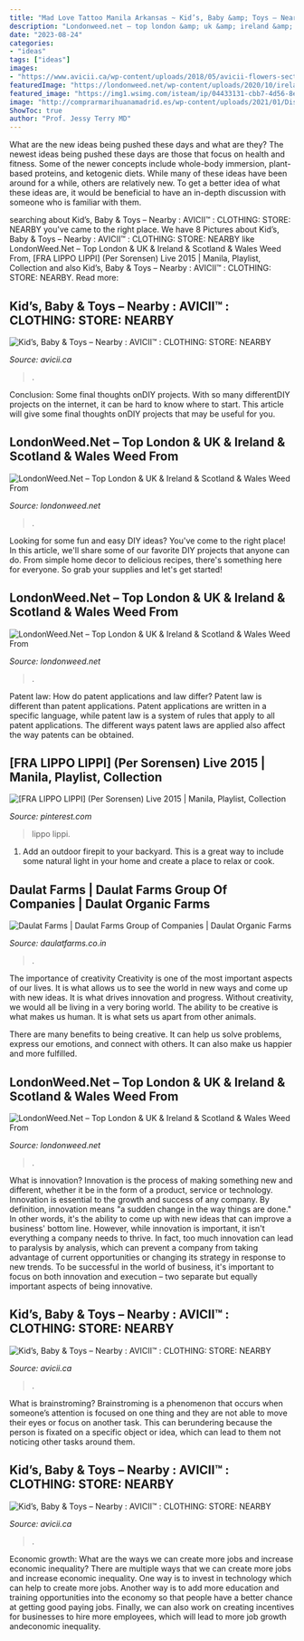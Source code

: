 ```yaml
---
title: "Mad Love Tattoo Manila Arkansas ~ Kid’s, Baby &amp; Toys – Nearby : Avicii™ : Clothing: Store: Nearby"
description: "Londonweed.net – top london &amp; uk &amp; ireland &amp; scotland &amp; wales weed from"
date: "2023-08-24"
categories:
- "ideas"
tags: ["ideas"]
images:
- "https://www.avicii.ca/wp-content/uploads/2018/05/avicii-flowers-section-2.jpg"
featuredImage: "https://londonweed.net/wp-content/uploads/2020/10/irelandcannabis.jpg"
featured_image: "https://img1.wsimg.com/isteam/ip/04433131-cbb7-4d56-8eab-043900564722/20200712_033734.jpg/:/cr=t:0%25,l:0%25,w:100%25,h:100%25/rs=w:1023,cg:true/rs=h:100"
image: "http://comprarmarihuanamadrid.es/wp-content/uploads/2021/01/Diseno-sin-titulo-77-1.jpg"
ShowToc: true
author: "Prof. Jessy Terry MD"
---
```



What are the new ideas being pushed these days and what are they?
The newest ideas being pushed these days are those that focus on health and fitness. Some of the newer concepts include whole-body immersion, plant-based proteins, and ketogenic diets. While many of these ideas have been around for a while, others are relatively new. To get a better idea of what these ideas are, it would be beneficial to have an in-depth discussion with someone who is familiar with them.

	

		
searching about Kid’s, Baby &amp; Toys – Nearby : AVICII™ : CLOTHING: STORE: NEARBY you've came to the right place. We have 8 Pictures about Kid’s, Baby &amp; Toys – Nearby : AVICII™ : CLOTHING: STORE: NEARBY like LondonWeed.Net – Top London &amp; UK &amp; Ireland &amp; Scotland &amp; Wales Weed From, [FRA LIPPO LIPPI] (Per Sorensen) Live 2015 | Manila, Playlist, Collection and also Kid’s, Baby &amp; Toys – Nearby : AVICII™ : CLOTHING: STORE: NEARBY. Read more:
		
    
## Kid’s, Baby &amp; Toys – Nearby : AVICII™ : CLOTHING: STORE: NEARBY

<img loading=lazy src="https://www.avicii.ca/wp-content/uploads/2018/05/01-500x500.png" onerror="this.onerror=null;this.src='https://tse3.mm.bing.net/th?id=OIP.uQvWY9NayfgGY4F2oTF21QAAAA&amp;pid=15.1';" alt="Kid’s, Baby &amp; Toys – Nearby : AVICII™ : CLOTHING: STORE: NEARBY">

_Source: avicii.ca_

>. 

	

Conclusion: Some final thoughts onDIY projects.
With so many differentDIY projects on the internet, it can be hard to know where to start. This article will give some final thoughts onDIY projects that may be useful for you.

    
## LondonWeed.Net – Top London &amp; UK &amp; Ireland &amp; Scotland &amp; Wales Weed From

<img loading=lazy src="http://comprarmarihuanamadrid.es/wp-content/uploads/2021/01/Diseno-sin-titulo-85.jpg" onerror="this.onerror=null;this.src='https://tse4.mm.bing.net/th?id=OIP.1lDPIRtZlyeOsBQcWpHpMgAAAA&amp;pid=15.1';" alt="LondonWeed.Net – Top London &amp; UK &amp; Ireland &amp; Scotland &amp; Wales Weed From">

_Source: londonweed.net_

>. 

	

Looking for some fun and easy DIY ideas? You've come to the right place! In this article, we'll share some of our favorite DIY projects that anyone can do. From simple home decor to delicious recipes, there's something here for everyone. So grab your supplies and let's get started!

    
## LondonWeed.Net – Top London &amp; UK &amp; Ireland &amp; Scotland &amp; Wales Weed From

<img loading=lazy src="http://comprarmarihuanamadrid.es/wp-content/uploads/2021/01/Diseno-sin-titulo-77-1.jpg" onerror="this.onerror=null;this.src='https://tse1.mm.bing.net/th?id=OIP.aRhKmpaKE4skEB0-ENQy3QAAAA&amp;pid=15.1';" alt="LondonWeed.Net – Top London &amp; UK &amp; Ireland &amp; Scotland &amp; Wales Weed From">

_Source: londonweed.net_

>. 

	

Patent law: How do patent applications and law differ?
Patent law is different than patent applications. Patent applications are written in a specific language, while patent law is a system of rules that apply to all patent applications. The different ways patent laws are applied also affect the way patents can be obtained.

    
## [FRA LIPPO LIPPI] (Per Sorensen) Live 2015 | Manila, Playlist, Collection

<img loading=lazy src="https://i.pinimg.com/originals/9f/dd/e1/9fdde1b589cacbf6a52721a56bba06de.jpg" onerror="this.onerror=null;this.src='https://tse1.mm.bing.net/th?id=OIP.Y_eosz8VV3x3BIeGVwgELgHaKu&amp;pid=15.1';" alt="[FRA LIPPO LIPPI] (Per Sorensen) Live 2015 | Manila, Playlist, Collection">

_Source: pinterest.com_

>lippo lippi. 

	

1. Add an outdoor firepit to your backyard. This is a great way to include some natural light in your home and create a place to relax or cook. 

    
## Daulat Farms | Daulat Farms Group Of Companies | Daulat Organic Farms

<img loading=lazy src="https://img1.wsimg.com/isteam/ip/04433131-cbb7-4d56-8eab-043900564722/20200712_033734.jpg/:/cr=t:0%25,l:0%25,w:100%25,h:100%25/rs=w:1023,cg:true/rs=h:100" onerror="this.onerror=null;this.src='https://tse2.mm.bing.net/th?id=OIP.hCTdjkd984My8SWEaZMpugAAAA&amp;pid=15.1';" alt="Daulat Farms | Daulat Farms Group of Companies | Daulat Organic Farms">

_Source: daulatfarms.co.in_

>. 

	

The importance of creativity
Creativity is one of the most important aspects of our lives. It is what allows us to see the world in new ways and come up with new ideas. It is what drives innovation and progress.
Without creativity, we would all be living in a very boring world. The ability to be creative is what makes us human. It is what sets us apart from other animals.

There are many benefits to being creative. It can help us solve problems, express our emotions, and connect with others. It can also make us happier and more fulfilled.

    
## LondonWeed.Net – Top London &amp; UK &amp; Ireland &amp; Scotland &amp; Wales Weed From

<img loading=lazy src="https://londonweed.net/wp-content/uploads/2020/10/irelandcannabis.jpg" onerror="this.onerror=null;this.src='https://tse2.mm.bing.net/th?id=OIP.JbehzijlUVnTNb6IQD6xGwHaE3&amp;pid=15.1';" alt="LondonWeed.Net – Top London &amp; UK &amp; Ireland &amp; Scotland &amp; Wales Weed From">

_Source: londonweed.net_

>. 

	

What is innovation?
Innovation is the process of making something new and different, whether it be in the form of a product, service or technology. Innovation is essential to the growth and success of any company. By definition, innovation means "a sudden change in the way things are done." In other words, it's the ability to come up with new ideas that can improve a business' bottom line.
However, while innovation is important, it isn't everything a company needs to thrive. In fact, too much innovation can lead to paralysis by analysis, which can prevent a company from taking advantage of current opportunities or changing its strategy in response to new trends. To be successful in the world of business, it's important to focus on both innovation and execution – two separate but equally important aspects of being innovative.

    
## Kid’s, Baby &amp; Toys – Nearby : AVICII™ : CLOTHING: STORE: NEARBY

<img loading=lazy src="https://www.avicii.ca/wp-content/uploads/2018/05/avicii-health-beauty-section.jpg" onerror="this.onerror=null;this.src='https://tse2.mm.bing.net/th?id=OIP.HKXsu79OlXXvBM09ynp2YwAAAA&amp;pid=15.1';" alt="Kid’s, Baby &amp; Toys – Nearby : AVICII™ : CLOTHING: STORE: NEARBY">

_Source: avicii.ca_

>. 

	

What is brainstroming?
Brainstroming is a phenomenon that occurs when someone’s attention is focused on one thing and they are not able to move their eyes or focus on another task. This can berundering because the person is fixated on a specific object or idea, which can lead to them not noticing other tasks around them.

    
## Kid’s, Baby &amp; Toys – Nearby : AVICII™ : CLOTHING: STORE: NEARBY

<img loading=lazy src="https://www.avicii.ca/wp-content/uploads/2018/05/avicii-flowers-section-2.jpg" onerror="this.onerror=null;this.src='https://tse1.mm.bing.net/th?id=OIP.-mXvKioWX42qIpSv8AvLYQAAAA&amp;pid=15.1';" alt="Kid’s, Baby &amp; Toys – Nearby : AVICII™ : CLOTHING: STORE: NEARBY">

_Source: avicii.ca_

>. 

	

Economic growth: What are the ways we can create more jobs and increase economic inequality?
There are multiple ways that we can create more jobs and increase economic inequality. One way is to invest in technology which can help to create more jobs. Another way is to add more education and training opportunities into the economy so that people have a better chance at getting good paying jobs. Finally, we can also work on creating incentives for businesses to hire more employees, which will lead to more job growth andeconomic inequality.

